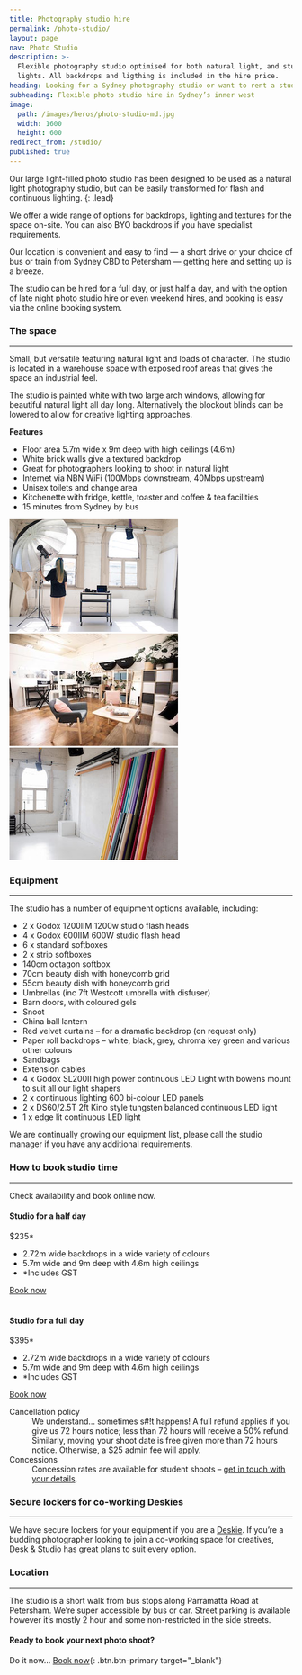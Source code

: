 ```yaml
---
title: Photography studio hire
permalink: /photo-studio/
layout: page
nav: Photo Studio
description: >-
  Flexible photography studio optimised for both natural light, and studio
  lights. All backdrops and ligthing is included in the hire price.
heading: Looking for a Sydney photography studio or want to rent a studio in Sydney?
subheading: Flexible photo studio hire in Sydney’s inner west
image:
  path: /images/heros/photo-studio-md.jpg
  width: 1600
  height: 600
redirect_from: /studio/
published: true
---
```


Our large light-filled photo studio has been designed to be used as a natural light photography studio, but can be easily transformed for flash and continuous lighting.
{: .lead}

We offer a wide range of options for backdrops, lighting and textures for the space on-site. You can also BYO backdrops if you have specialist requirements.

Our location is convenient and easy to find — a short drive or your choice of bus or train from Sydney CBD to Petersham — getting here and setting up is a breeze.

The studio can be hired for a full day, or just half a day, and with the option of late night photo studio hire or even weekend hires, and booking is easy via the online booking system.

### The space

---

Small, but versatile featuring natural light and loads of character. The studio is located in a warehouse space with exposed roof areas that gives the space an industrial feel.

The studio is painted white with two large arch windows, allowing for beautiful natural light all day long. Alternatively the blockout blinds can be lowered to allow for creative lighting approaches.

**Features**

* Floor area 5.7m wide x 9m deep with high ceilings (4.6m)
* White brick walls give a textured backdrop
* Great for photographers looking to shoot in natural light
* Internet via NBN WiFi (100Mbps downstream, 40Mbps upstream)
* Unisex toilets and change area
* Kitchenette with fridge, kettle, toaster and coffee & tea facilities
* 15 minutes from Sydney by bus

![Natural light or strobes](/images/photo-studio/photo-studio-01.jpg)
![The green room including hair and makeup stations](/images/photo-studio/photo-studio-02.jpg)
![Wide range of paper roll backdrops](/images/photo-studio/photo-studio-03.jpg)


### Equipment

---

The studio has a number of equipment options available, including:

* 2 x Godox 1200IIM 1200w studio flash heads
* 4 x Godox 600IIM 600W studio flash head
* 6 x standard softboxes
* 2 x strip softboxes
* 140cm octagon softbox
* 70cm beauty dish with honeycomb grid
* 55cm beauty dish with honeycomb grid
* Umbrellas (inc 7ft Westcott umbrella with disfuser)
* Barn doors, with coloured gels
* Snoot
* China ball lantern
* Red velvet curtains – for a dramatic backdrop (on request only)
* Paper roll backdrops – white, black, grey, chroma key green and various other colours
* Sandbags
* Extension cables
* 4 x Godox SL200II high power continuous LED Light with bowens mount to suit all our light shapers
* 2 x continuous lighting 600 bi-colour LED panels
* 2 x DS60/2.5T 2ft Kino style tungsten balanced continuous LED light
* 1 x edge lit continuous LED light

We are continually growing our equipment list, please call the studio manager if you have any additional requirements. 

### How to book studio time

---

Check availability and book online now.

<div class="card-deck">
            <div class="card text-center">
              <div class="card-body">
                <h4 class="card-title">Studio for a half day</h4>
                <p class="card-text display-3">$235*</p>
                <ul class="card-text list-unstyled">
                  <li>2.72m wide backdrops in a wide variety of colours</li>
                  <li>5.7m wide and 9m deep with 4.6m high ceilings</li>
                  <li>*Includes GST</li>
                </ul><a class="btn btn-primary" target="_blank" href="https://deskandstudio.simplybook.me/v2/#book">Book now</a>
              </div>
            </div>
            <div class="column-break">&nbsp;</div>
            <div class="card text-center">
              <div class="card-body">
                <h4 class="card-title">Studio for a full day</h4>
                <p class="card-text display-3">$395*</p>
                <ul class="card-text list-unstyled">
                  <li>2.72m wide backdrops in a wide variety of colours</li>
                  <li>5.7m wide and 9m deep with 4.6m high ceilings</li>
                  <li>*Includes GST</li>
                </ul><a class="btn btn-primary" target="_blank" href="https://deskandstudio.simplybook.me/v2/#book">Book now</a>
              </div>
            </div>
          </div>

<dl>
            <dt>Cancellation policy</dt>
            <dd>We understand&hellip; sometimes s#!t happens! A full refund applies if you give us 72 hours notice; less than 72 hours will receive a 50% refund.</dd>
            <dd>Similarly, moving your shoot date is free given more than 72 hours notice. Otherwise, a $25 admin fee will apply.</dd>
            <dt>Concessions</dt>
            <dd>Concession rates are available for student shoots &ndash; <a href="/contact/">get in touch with your details</a>.</dd>
          </dl>

### Secure lockers for co-working Deskies

---

We have secure lockers for your equipment if you are a [Deskie](/desks/). If you’re a budding photographer looking to join a co-working space for creatives, Desk & Studio has great plans to suit every option.

### Location

---

The studio is a short walk from bus stops along Parramatta Road at Petersham. We’re super accessible by bus or car. Street parking is available however it’s mostly 2 hour and some non-restricted in the side streets.

#### Ready to book your next photo shoot?

Do it now… [Book now](https://deskandstudio.simplybook.me/v2/#book){: .btn.btn-primary target="_blank"}
